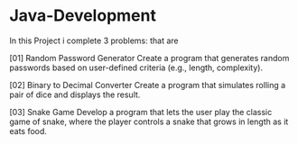 # Java-Development

In this Project i complete 3 problems: that are

[01] Random Password Generator
Create a program that generates random
passwords based on user-defined criteria (e.g.,
length, complexity).

[02] Binary to Decimal Converter
Create a program that simulates rolling a pair
of dice and displays the result.

[03] Snake Game
Develop a program that lets the user play the
classic game of snake, where the player
controls a snake that grows in length as it eats
food.
